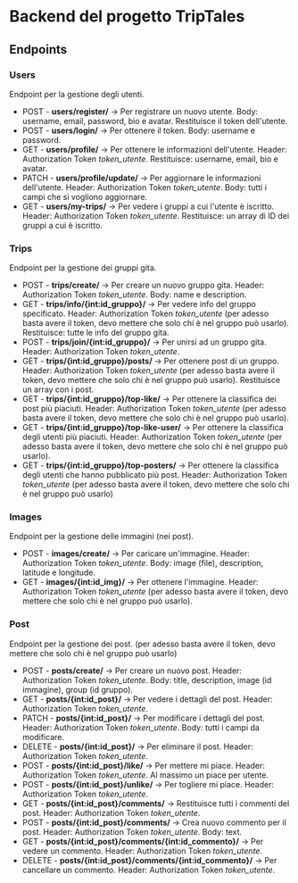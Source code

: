 # Backend del progetto TripTales
## Endpoints
### Users
Endpoint per la gestione degli utenti.<br>
<ul>
  <li>POST - <b>users/register/</b> -> Per registrare un nuovo utente. Body: username, email, password, bio e avatar. Restituisce il token dell'utente.</li>
  <li>POST - <b>users/login/</b> -> Per ottenere il token. Body: username e password.</li>
  <li>GET - <b>users/profile/</b> -> Per ottenere le informazioni dell'utente. Header: Authorization Token <i>token_utente</i>. Restituisce: username, email, bio e avatar.</li>
  <li>PATCH - <b>users/profile/update/</b> -> Per aggiornare le informazioni dell'utente. Header: Authorization Token <i>token_utente</i>. Body: tutti i campi che si vogliono aggiornare.</li>
  <li>GET - <b>users/my-trips/</b> -> Per vedere i gruppi a cui l'utente è iscritto. Header: Authorization Token <i>token_utente</i>. Restituisce: un array di ID dei gruppi a cui è iscritto.</li>
</ul>

### Trips
Endpoint per la gestione dei gruppi gita.
<ul>
  <li>POST - <b>trips/create/</b> -> Per creare un nuovo gruppo gita. Header: Authorization Token <i>token_utente</i>. Body: name e description.</li>
  <li>GET - <b>trips/info/{int:id_gruppo}/</b> -> Per vedere info del gruppo specificato. Header: Authorization Token <i>token_utente</i> (per adesso basta avere il token, devo mettere che solo chi è nel gruppo può usarlo). Restituisce: tutte le info del gruppo gita.</li>
  <li>POST - <b>trips/join/{int:id_gruppo}/</b> -> Per unirsi ad un gruppo gita. Header: Authorization Token <i>token_utente</i>.</li>
  <li>GET - <b>trips/{int:id_gruppo}/posts/</b> -> Per ottenere post di un gruppo. Header: Authorization Token <i>token_utente</i> (per adesso basta avere il token, devo mettere che solo chi è nel gruppo può usarlo). Restituisce un array con i post.</li>
  <li>GET - <b>trips/{int:id_gruppo}/top-like/</b> -> Per ottenere la classifica dei post più piaciuti. Header: Authorization Token <i>token_utente</i> (per adesso basta avere il token, devo mettere che solo chi è nel gruppo può usarlo).</li>
  <li>GET - <b>trips/{int:id_gruppo}/top-like-user/</b> -> Per ottenere la classifica degli utenti più piaciuti. Header: Authorization Token <i>token_utente</i> (per adesso basta avere il token, devo mettere che solo chi è nel gruppo può usarlo).</li>
  <li>GET - <b>trips/{int:id_gruppo}/top-posters/</b> -> Per ottenere la classifica degli utenti che hanno pubblicato più post. Header: Authorization Token <i>token_utente</i> (per adesso basta avere il token, devo mettere che solo chi è nel gruppo può usarlo)</li>
</ul>

### Images
Endpoint per la gestione delle immagini (nei post).
<ul>
    <li>POST - <b>images/create/</b> -> Per caricare un'immagine. Header: Authorization Token <i>token_utente</i>. Body: image (file), description, latitude e longitude.</li>
    <li>GET - <b>images/{int:id_img}/</b> -> Per ottenere l'immagine. Header: Authorization Token <i>token_utente</i> (per adesso basta avere il token, devo mettere che solo chi è nel gruppo può usarlo).</li>
</ul>

### Post
Endpoint per la gestione dei post.  (per adesso basta avere il token, devo mettere che solo chi è nel gruppo può usarlo)
<ul>
    <li>POST - <b>posts/create/</b> -> Per creare un nuovo post. Header: Authorization Token <i>token_utente</i>. Body: title, description, image (id immagine), group (id gruppo).</li>
    <li>GET - <b>posts/{int:id_post}/</b> -> Per vedere i dettagli del post. Header: Authorization Token <i>token_utente</i>.</li>
<li>PATCH - <b>posts/{int:id_post}/</b> -> Per modificare i dettagli del post. Header: Authorization Token <i>token_utente</i>. Body: tutti i campi da modificare.</li>
  <li>DELETE - <b>posts/{int:id_post}/</b> -> Per eliminare il post. Header: Authorization Token <i>token_utente</i>.</li>
    <li>POST - <b>posts/{int:id_post}/like/</b> -> Per mettere mi piace. Header: Authorization Token <i>token_utente</i>. Al massimo un piace per utente.</li>
    <li>POST - <b>posts/{int:id_post}/unlike/</b> -> Per togliere mi piace. Header: Authorization Token <i>token_utente</i>.</li>
    <li>GET - <b>posts/{int:id_post}/comments/</b> -> Restituisce tutti i commenti del post. Header: Authorization Token <i>token_utente</i>.</li>
    <li>POST - <b>posts/{int:id_post}/comments/</b> -> Crea nuovo commento per il post. Header: Authorization Token <i>token_utente</i>. Body: text.</li>
    <li>GET - <b>posts/{int:id_post}/comments/{int:id_commento}/</b> -> Per vedere un commento. Header: Authorization Token <i>token_utente</i>.</li>
  <li>DELETE - <b>posts/{int:id_post}/comments/{int:id_commento}/</b> -> Per cancellare un commento. Header: Authorization Token <i>token_utente</i>.</li>
</ul>

